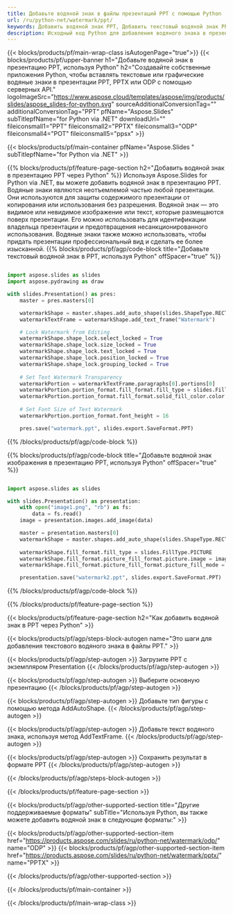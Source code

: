 ```yaml
---
title: Добавьте водяной знак в файлы презентаций PPT с помощью Python
url: /ru/python-net/watermark/ppt/
keywords: Добавить водяной знак PPT, Добавить текстовый водяной знак PPT, Добавить водяной знак изображения PPT
description: Исходный код Python для добавления водяного знака в презентацию PPT.
---
```


{{< blocks/products/pf/main-wrap-class isAutogenPage="true">}}
{{< blocks/products/pf/upper-banner h1="Добавьте водяной знак в презентацию PPT, используя Python" h2="Создавайте собственные приложения Python, чтобы вставлять текстовые или графические водяные знаки в презентации PPT, PPTX или ODP с помощью серверных API." logoImageSrc="https://www.aspose.cloud/templates/aspose/img/products/slides/aspose_slides-for-python.svg" sourceAdditionalConversionTag="" additionalConversionTag="PPT" pfName="Aspose.Slides" subTitlepfName="for Python via .NET" downloadUrl="" fileiconsmall1="PPT" fileiconsmall2="PPTX" fileiconsmall3="ODP" fileiconsmall4="POT" fileiconsmall5="ppsx" >}}

{{< blocks/products/pf/main-container pfName="Aspose.Slides " subTitlepfName="for Python via .NET" >}}

{{% blocks/products/pf/feature-page-section  h2="Добавить водяной знак в презентацию PPT через Python" %}}
Используя Aspose.Slides for Python via .NET, вы можете добавить водяной знак в презентацию PPT. Водяные знаки являются неотъемлемой частью любой презентации. Они используются для защиты содержимого презентации от копирования или использования без разрешения. Водяной знак — это видимое или невидимое изображение или текст, которые размещаются поверх презентации. Его можно использовать для идентификации владельца презентации и предотвращения несанкционированного использования. Водяные знаки также можно использовать, чтобы придать презентации профессиональный вид и сделать ее более изысканной. 
{{% blocks/products/pf/agp/code-block title="Добавьте текстовый водяной знак в PPT, используя Python" offSpacer="true" %}}

```py

import aspose.slides as slides
import aspose.pydrawing as draw

with slides.Presentation() as pres:
    master = pres.masters[0]

    watermarkShape = master.shapes.add_auto_shape(slides.ShapeType.RECTANGLE, 0, 0, 100, 100)
    watermarkTextFrame = watermarkShape.add_text_frame("Watermark")

    # Lock Watermark from Editing
    watermarkShape.shape_lock.select_locked = True
    watermarkShape.shape_lock.size_locked = True
    watermarkShape.shape_lock.text_locked = True
    watermarkShape.shape_lock.position_locked = True
    watermarkShape.shape_lock.grouping_locked = True
    
    # Set Text Watermark Transparency
    watermarkPortion = watermarkTextFrame.paragraphs[0].portions[0]
    watermarkPortion.portion_format.fill_format.fill_type = slides.FillType.SOLID
    watermarkPortion.portion_format.fill_format.solid_fill_color.color = draw.Color.from_argb(150, 200, 200, 200)
    
    # Set Font Size of Text Watermark
    watermarkPortion.portion_format.font_height = 16

    pres.save("watermark.ppt", slides.export.SaveFormat.PPT)
```

{{% /blocks/products/pf/agp/code-block %}}

{{% blocks/products/pf/agp/code-block title="Добавьте водяной знак изображения в презентацию PPT, используя Python" offSpacer="true" %}}

```py

import aspose.slides as slides

with slides.Presentation() as presentation:
    with open("image1.png", "rb") as fs:
        data = fs.read()
    image = presentation.images.add_image(data)

    master = presentation.masters[0]
    watermarkShape = master.shapes.add_auto_shape(slides.ShapeType.RECTANGLE, 0, 0, image.width, image.height)
    
    watermarkShape.fill_format.fill_type = slides.FillType.PICTURE
    watermarkShape.fill_format.picture_fill_format.picture.image = image
    watermarkShape.fill_format.picture_fill_format.picture_fill_mode = slides.PictureFillMode.STRETCH

    presentation.save("watermark2.ppt", slides.export.SaveFormat.PPT)
```

{{% /blocks/products/pf/agp/code-block %}}

{{% /blocks/products/pf/feature-page-section %}}

{{< blocks/products/pf/feature-page-section  h2="Как добавить водяной знак в PPT через Python" >}}

{{< blocks/products/pf/agp/steps-block-autogen name="Это шаги для добавления текстового водяного знака в файлы PPT." >}}

{{< blocks/products/pf/agp/step-autogen >}}
Загрузите PPT с экземпляром Presentation
{{< /blocks/products/pf/agp/step-autogen >}}

{{< blocks/products/pf/agp/step-autogen >}}
Выберите основную презентацию
{{< /blocks/products/pf/agp/step-autogen >}}

{{< blocks/products/pf/agp/step-autogen >}}
Добавьте тип фигуры с помощью метода AddAutoShape.
{{< /blocks/products/pf/agp/step-autogen >}}

{{< blocks/products/pf/agp/step-autogen >}}
Добавьте текст водяного знака, используя метод AddTextFrame.
{{< /blocks/products/pf/agp/step-autogen >}}

{{< blocks/products/pf/agp/step-autogen >}}
Сохранить результат в формате PPT
{{< /blocks/products/pf/agp/step-autogen >}}

{{< /blocks/products/pf/agp/steps-block-autogen >}}

{{< /blocks/products/pf/feature-page-section >}}

{{< blocks/products/pf/agp/other-supported-section title="Другие поддерживаемые форматы" subTitle="Используя Python, вы также можете добавить водяной знак в следующие форматы:" >}}

{{< blocks/products/pf/agp/other-supported-section-item href="https://products.aspose.com/slides/ru/python-net/watermark/odp/" name="ODP" >}}
{{< blocks/products/pf/agp/other-supported-section-item href="https://products.aspose.com/slides/ru/python-net/watermark/pptx/" name="PPTX" >}}


{{< /blocks/products/pf/agp/other-supported-section >}}

{{< /blocks/products/pf/main-container >}}
    
{{< /blocks/products/pf/main-wrap-class >}}